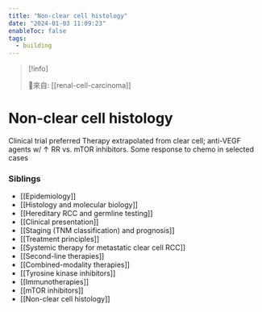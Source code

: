 ```yaml
---
title: "Non-clear cell histology"
date: "2024-01-03 11:09:23"
enableToc: false
tags:
  - building
---
```

> [!info]
>
> 🌱來自: [[renal-cell-carcinoma]]
# Non-clear cell histology
Clinical trial preferred
Therapy extrapolated from clear cell; anti-VEGF agents w/ ↑ RR vs. mTOR inhibitors. Some response to chemo in selected cases
### Siblings
- [[Epidemiology]]
- [[Histology and molecular biology]]
- [[Hereditary RCC and germline testing]]
- [[Clinical presentation]]
- [[Staging (TNM classification) and prognosis]]
- [[Treatment principles]]
- [[Systemic therapy for metastatic clear cell RCC]]
- [[Second-line therapies]]
- [[Combined-modality therapies]]
- [[Tyrosine kinase inhibitors]]
- [[Immunotherapies]]
- [[mTOR inhibitors]]
- [[Non-clear cell histology]]
